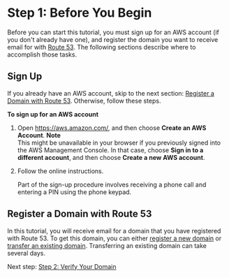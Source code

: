 # Step 1: Before You Begin<a name="receiving-email-getting-started-before"></a>

Before you can start this tutorial, you must sign up for an AWS account \(if you don't already have one\), and register the domain you want to receive email for with [Route 53](http://docs.aws.amazon.com/Route53/latest/DeveloperGuide/Welcome.html)\. The following sections describe where to accomplish those tasks\. 

## Sign Up<a name="receiving-email-getting-started-sign-up"></a>

If you already have an AWS account, skip to the next section: [Register a Domain with Route 53](#receiving-email-getting-started-domain)\. Otherwise, follow these steps\.

**To sign up for an AWS account**

1. Open [https://aws\.amazon\.com/](https://aws.amazon.com/), and then choose **Create an AWS Account**\.
**Note**  
This might be unavailable in your browser if you previously signed into the AWS Management Console\. In that case, choose **Sign in to a different account**, and then choose **Create a new AWS account**\.

1. Follow the online instructions\.

   Part of the sign\-up procedure involves receiving a phone call and entering a PIN using the phone keypad\.

## Register a Domain with Route 53<a name="receiving-email-getting-started-domain"></a>

In this tutorial, you will receive email for a domain that you have registered with Route 53\. To get this domain, you can either [register a new domain](http://docs.aws.amazon.com/Route53/latest/DeveloperGuide/domain-register.html) or [transfer an existing domain](http://docs.aws.amazon.com/Route53/latest/DeveloperGuide/domain-transfer-to-route-53.html)\. Transferring an existing domain can take several days\.

Next step: [Step 2: Verify Your Domain](receiving-email-getting-started-verify.md)
